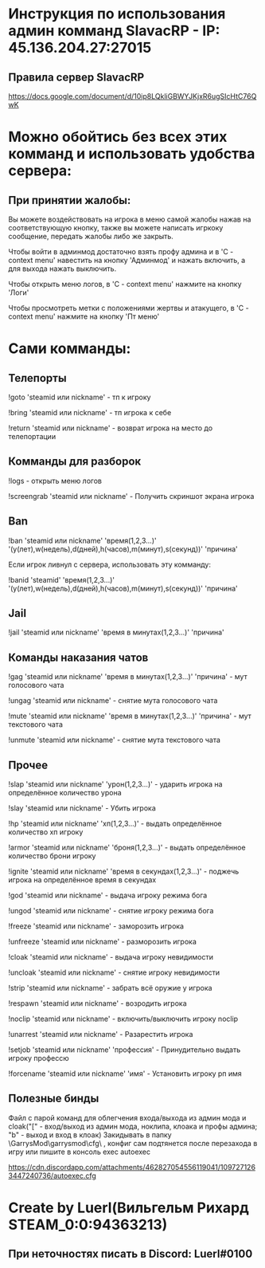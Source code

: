 # Инструкция по использования админ комманд SlavacRP - IP: 45.136.204.27:27015

## Правила сервер SlavacRP
https://docs.google.com/document/d/10ip8LQkliGBWYJKjxR6ugSIcHtC76QwK

# Можно обойтись без всех этих комманд и использовать удобства сервера:

## При принятии жалобы:
Вы можете воздействовать на игрока в меню самой жалобы нажав на соответствующую кнопку, также вы можете написать игркоку сообщение, передать жалобы либо же закрыть.

Чтобы войти в админмод достаточно взять профу админа и в 'C - context menu' навестить на кнопку 'Админмод' и нажать включить, а для выхода нажать выключить.

Чтобы открыть меню логов, в 'C - context menu' нажмите на кнопку 'Логи'

Чтобы просмотреть метки с положениями жертвы и атакущего, в 'C - context menu' нажмите на кнопку 'Пт меню'
# Сами комманды:
## Телепорты
!goto 'steamid или nickname' - тп к игроку

!bring 'steamid или nickname' - тп игрока к себе

!return 'steamid или nickname' - возврат игрока на место до телепортации

## Комманды для разборок
!logs - открыть меню логов

!screengrab 'steamid или nickname' - Получить скриншот экрана игрока

## Ban
!ban 'steamid или nickname' 'время(1,2,3...)' '(y(лет),w(недель),d(дней),h(часов),m(минут),s(секунд))' 'причина'

Если игрок ливнул с сервера, использовать эту комманду:

!banid 'steamid' 'время(1,2,3...)' '(y(лет),w(недель),d(дней),h(часов),m(минут),s(секунд))' 'причина'

## Jail
!jail 'steamid или nickname' 'время в минутах(1,2,3...)' 'причина'

## Команды наказания чатов
!gag 'steamid или nickname' 'время в минутах(1,2,3...)' 'причина' - мут голосового чата

!ungag 'steamid или nickname' - снятие мута голосового чата

!mute 'steamid или nickname' 'время в минутах(1,2,3...)' 'причина' - мут текстового чата

!unmute 'steamid или nickname' - снятие мута текстового чата

## Прочее
!slap 'steamid или nickname' 'урон(1,2,3...)' - ударить игрока на определённое количество урона

!slay 'steamid или nickname' - Убить игрока

!hp 'steamid или nickname' 'хп(1,2,3...)' - выдать определённое количество хп игроку

!armor 'steamid или nickname' 'броня(1,2,3...)' - выдать определённое количество брони игроку

!ignite 'steamid или nickname' 'время в секундах(1,2,3...)' - поджечь игрока на определённое время в секундах

!god 'steamid или nickname' - выдача игроку режима бога

!ungod 'steamid или nickname' - снятие игроку режима бога

!freeze 'steamid или nickname' - заморозить игрока

!unfreeze 'steamid или nickname' - разморозить игрока

!cloak 'steamid или nickname' - выдача игроку невидимости

!uncloak 'steamid или nickname' - снятие игроку невидимости

!strip 'steamid или nickname' - забрать всё оружие у игрока

!respawn 'steamid или nickname' - возродить игрока

!noclip 'steamid или nickname' - включить/выключить игроку noclip

!unarrest 'steamid или nickname' - Разарестить игрока

!setjob 'steamid или nickname' 'профессия' - Принудительно выдать игроку профессю

!forcename 'steamid или nickname' 'имя' - Установить игроку рп имя


## Полезные бинды

Файл с парой команд для облегчения входа/выхода из админ мода и cloak("[" - вход/выход из админ мода, ноклипа, клоака и профы админа; "b" - выход и вход в клоак) Закидывать в папку \GarrysMod\garrysmod\cfg\ , конфиг сам подтянется после перезахода в игру или пишите в консоль exec autoexec

https://cdn.discordapp.com/attachments/462827054556119041/1097271263447240736/autoexec.cfg

# Create by Luerl(Вильгельм Рихард STEAM_0:0:94363213)

## При неточностях писать в Discord: Luerl#0100